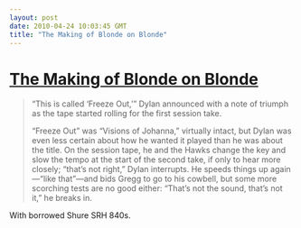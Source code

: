 ```yaml
---
layout: post
date: 2010-04-24 10:03:45 GMT
title: "The Making of Blonde on Blonde"
---
```

# [The Making of Blonde on Blonde](http://theband.hiof.no/articles/mystic_nights_tmobob.html)

> “This is called ‘Freeze Out,’” Dylan announced with a note of triumph as the tape started rolling for the first session take.
>
> “Freeze Out” was “Visions of Johanna,” virtually intact, but Dylan was even less certain about how he wanted it played than he was about the title. On the session tape, he and the Hawks change the key and slow the tempo at the start of the second take, if only to hear more closely; “that’s not right,” Dylan interrupts. He speeds things up again—“like that”—and bids Gregg to go to his cowbell, but some more scorching tests are no good either: “That’s not the sound, that’s not it,” he breaks in. 

With borrowed Shure SRH 840s.